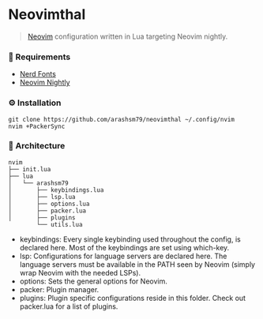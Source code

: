 # Neovimthal
> [Neovim](https://github.com/neovim/neovim) configuration written in Lua targeting Neovim nightly.


### 📔 Requirements

- [Nerd Fonts](https://www.nerdfonts.com/font-downloads)
- [Neovim Nightly](https://github.com/neovim/neovim)

### ⚙️ Installation

```
git clone https://github.com/arashsm79/neovimthal ~/.config/nvim
nvim +PackerSync
```

### 📐 Architecture
```
nvim
├── init.lua
├── lua
│   └── arashsm79
│       ├── keybindings.lua
│       ├── lsp.lua
│       ├── options.lua
│       ├── packer.lua
│       ├── plugins
        └── utils.lua
```
- keybindings: Every single keybinding used throughout the config, is declared here. Most of the keybindings are set using which-key.
- lsp: Configurations for language servers are declared here. The language servers must be available in the PATH seen by Neovim (simply wrap Neovim with the needed LSPs).
- options: Sets the general options for Neovim.
- packer: Plugin manager.
- plugins: Plugin specific configurations reside in this folder. Check out packer.lua for a list of plugins.

